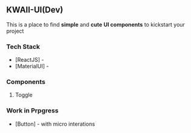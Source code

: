 ## KWAII-UI(Dev)

This is a place to find **simple** and **cute** **UI components** to kickstart your project

### Tech Stack

* [ReactJS] - 
* [MaterialUI] -

### Components

1. Toggle

### Work in Prpgress

* [Button] - with micro interations